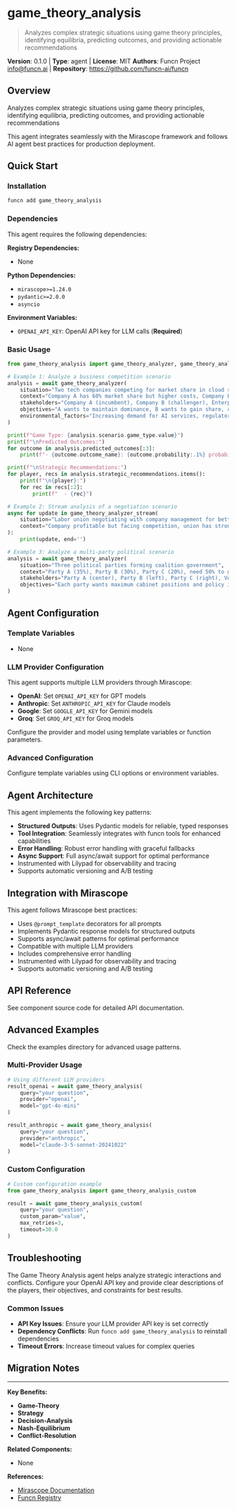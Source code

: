 # game_theory_analysis

> Analyzes complex strategic situations using game theory principles, identifying equilibria, predicting outcomes, and providing actionable recommendations

**Version**: 0.1.0 | **Type**: agent | **License**: MIT
**Authors**: Funcn Project <info@funcn.ai> | **Repository**: https://github.com/funcn-ai/funcn

## Overview

Analyzes complex strategic situations using game theory principles, identifying equilibria, predicting outcomes, and providing actionable recommendations

This agent integrates seamlessly with the Mirascope framework and follows AI agent best practices for production deployment.

## Quick Start

### Installation

```bash
funcn add game_theory_analysis
```

### Dependencies

This agent requires the following dependencies:

**Registry Dependencies:**
- None

**Python Dependencies:**
- `mirascope>=1.24.0`
- `pydantic>=2.0.0`
- `asyncio`

**Environment Variables:**
- `OPENAI_API_KEY`: OpenAI API key for LLM calls (**Required**)

### Basic Usage

```python
from game_theory_analysis import game_theory_analyzer, game_theory_analyzer_stream

# Example 1: Analyze a business competition scenario
analysis = await game_theory_analyzer(
    situation="Two tech companies competing for market share in cloud services",
    context="Company A has 60% market share but higher costs, Company B has innovative technology but limited resources",
    stakeholders="Company A (incumbent), Company B (challenger), Enterprise customers, Developers",
    objectives="A wants to maintain dominance, B wants to gain share, customers want best value",
    environmental_factors="Increasing demand for AI services, regulatory scrutiny on monopolies"
)

print(f"Game Type: {analysis.scenario.game_type.value}")
print(f"\nPredicted Outcomes:")
for outcome in analysis.predicted_outcomes[:3]:
    print(f"- {outcome.outcome_name}: {outcome.probability:.1%} probability")

print(f"\nStrategic Recommendations:")
for player, recs in analysis.strategic_recommendations.items():
    print(f"\n{player}:")
    for rec in recs[:2]:
        print(f"  - {rec}")

# Example 2: Stream analysis of a negotiation scenario
async for update in game_theory_analyzer_stream(
    situation="Labor union negotiating with company management for better wages",
    context="Company profitable but facing competition, union has strong support"
):
    print(update, end='')

# Example 3: Analyze a multi-party political scenario
analysis = await game_theory_analyzer(
    situation="Three political parties forming coalition government",
    context="Party A (35%), Party B (30%), Party C (20%), need 50% to govern",
    stakeholders="Party A (center), Party B (left), Party C (right), Voters",
    objectives="Each party wants maximum cabinet positions and policy influence"
)
```

## Agent Configuration

### Template Variables

- None

### LLM Provider Configuration

This agent supports multiple LLM providers through Mirascope:

- **OpenAI**: Set `OPENAI_API_KEY` for GPT models
- **Anthropic**: Set `ANTHROPIC_API_KEY` for Claude models
- **Google**: Set `GOOGLE_API_KEY` for Gemini models
- **Groq**: Set `GROQ_API_KEY` for Groq models

Configure the provider and model using template variables or function parameters.

### Advanced Configuration

Configure template variables using CLI options or environment variables.

## Agent Architecture

This agent implements the following key patterns:

- **Structured Outputs**: Uses Pydantic models for reliable, typed responses
- **Tool Integration**: Seamlessly integrates with funcn tools for enhanced capabilities
- **Error Handling**: Robust error handling with graceful fallbacks
- **Async Support**: Full async/await support for optimal performance
- Instrumented with Lilypad for observability and tracing
- Supports automatic versioning and A/B testing

## Integration with Mirascope

This agent follows Mirascope best practices:

- Uses `@prompt_template` decorators for all prompts
- Implements Pydantic response models for structured outputs
- Supports async/await patterns for optimal performance
- Compatible with multiple LLM providers
- Includes comprehensive error handling
- Instrumented with Lilypad for observability and tracing
- Supports automatic versioning and A/B testing

## API Reference

See component source code for detailed API documentation.

## Advanced Examples

Check the examples directory for advanced usage patterns.

### Multi-Provider Usage

```python
# Using different LLM providers
result_openai = await game_theory_analysis(
    query="your question",
    provider="openai",
    model="gpt-4o-mini"
)

result_anthropic = await game_theory_analysis(
    query="your question",
    provider="anthropic",
    model="claude-3-5-sonnet-20241022"
)
```

### Custom Configuration

```python
# Custom configuration example
from game_theory_analysis import game_theory_analysis_custom

result = await game_theory_analysis_custom(
    query="your question",
    custom_param="value",
    max_retries=3,
    timeout=30.0
)
```

## Troubleshooting

The Game Theory Analysis agent helps analyze strategic interactions and conflicts. Configure your OpenAI API key and provide clear descriptions of the players, their objectives, and constraints for best results.

### Common Issues

- **API Key Issues**: Ensure your LLM provider API key is set correctly
- **Dependency Conflicts**: Run `funcn add game_theory_analysis` to reinstall dependencies
- **Timeout Errors**: Increase timeout values for complex queries

## Migration Notes



---

**Key Benefits:**

- **Game-Theory**
- **Strategy**
- **Decision-Analysis**
- **Nash-Equilibrium**
- **Conflict-Resolution**

**Related Components:**

- None

**References:**

- [Mirascope Documentation](https://mirascope.com)
- [Funcn Registry](https://github.com/funcn-ai/funcn)
